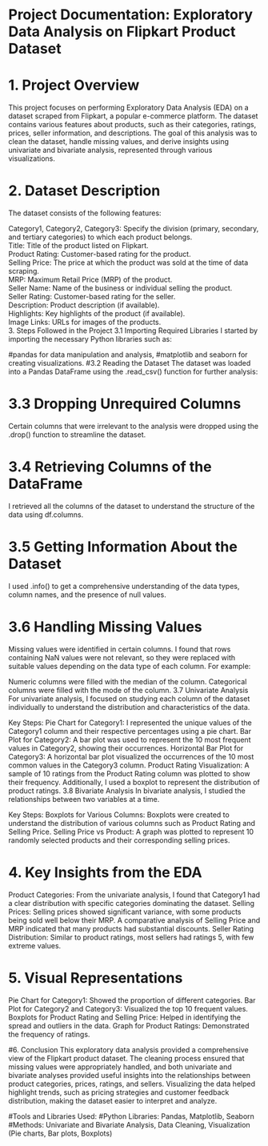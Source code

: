 # Project Documentation: Exploratory Data Analysis on Flipkart Product Dataset

# 1. Project Overview
This project focuses on performing Exploratory Data Analysis (EDA) on a dataset scraped from Flipkart, a popular e-commerce platform. The dataset contains various features about products, such as their categories, ratings, prices, seller information, and descriptions. The goal of this analysis was to clean the dataset, handle missing values, and derive insights using univariate and bivariate analysis, represented through various visualizations.

# 2. Dataset Description
The dataset consists of the following features:

Category1, Category2, Category3: Specify the division (primary, secondary, and tertiary categories) to which each product belongs.<br>
Title: Title of the product listed on Flipkart.<br>
Product Rating: Customer-based rating for the product.<br>
Selling Price: The price at which the product was sold at the time of data scraping.<br>
MRP: Maximum Retail Price (MRP) of the product.<br>
Seller Name: Name of the business or individual selling the product.<br>
Seller Rating: Customer-based rating for the seller.<br>
Description: Product description (if available).<br>
Highlights: Key highlights of the product (if available).<br>
Image Links: URLs for images of the products.<br>
3. Steps Followed in the Project
3.1 Importing Required Libraries
I started by importing the necessary Python libraries such as:

#pandas for data manipulation and analysis,
#matplotlib and seaborn for creating visualizations.
#3.2 Reading the Dataset
The dataset was loaded into a Pandas DataFrame using the .read_csv() function for further analysis:

# 3.3 Dropping Unrequired Columns
Certain columns that were irrelevant to the analysis were dropped using the .drop() function to streamline the dataset.

# 3.4 Retrieving Columns of the DataFrame
I retrieved all the columns of the dataset to understand the structure of the data using df.columns.

# 3.5 Getting Information About the Dataset
I used .info() to get a comprehensive understanding of the data types, column names, and the presence of null values.

# 3.6 Handling Missing Values
Missing values were identified in certain columns. I found that rows containing NaN values were not relevant, so they were replaced with suitable values depending on the data type of each column. For example:<br>

Numeric columns were filled with the median of the column.
Categorical columns were filled with the mode of the column.
3.7 Univariate Analysis
For univariate analysis, I focused on studying each column of the dataset individually to understand the distribution and characteristics of the data.

Key Steps:
Pie Chart for Category1: I represented the unique values of the Category1 column and their respective percentages using a pie chart.
Bar Plot for Category2: A bar plot was used to represent the 10 most frequent values in Category2, showing their occurrences.
Horizontal Bar Plot for Category3: A horizontal bar plot visualized the occurrences of the 10 most common values in the Category3 column.
Product Rating Visualization: A sample of 10 ratings from the Product Rating column was plotted to show their frequency. Additionally, I used a boxplot to represent the distribution of product ratings.
3.8 Bivariate Analysis
In bivariate analysis, I studied the relationships between two variables at a time.

Key Steps:
Boxplots for Various Columns: Boxplots were created to understand the distribution of various columns such as Product Rating and Selling Price.
Selling Price vs Product: A graph was plotted to represent 10 randomly selected products and their corresponding selling prices.

# 4. Key Insights from the EDA
Product Categories: From the univariate analysis, I found that Category1 had a clear distribution with specific categories dominating the dataset.
Selling Prices: Selling prices showed significant variance, with some products being sold well below their MRP. A comparative analysis of Selling Price and MRP indicated that many products had substantial discounts.
Seller Rating Distribution: Similar to product ratings, most sellers had ratings 5, with few extreme values.

# 5. Visual Representations
Pie Chart for Category1: Showed the proportion of different categories.
Bar Plot for Category2 and Category3: Visualized the top 10 frequent values.
Boxplots for Product Rating and Selling Price: Helped in identifying the spread and outliers in the data.
Graph for Product Ratings: Demonstrated the frequency of ratings.

#6. Conclusion
This exploratory data analysis provided a comprehensive view of the Flipkart product dataset. The cleaning process ensured that missing values were appropriately handled, and both univariate and bivariate analyses provided useful insights into the relationships between product categories, prices, ratings, and sellers. Visualizing the data helped highlight trends, such as pricing strategies and customer feedback distribution, making the dataset easier to interpret and analyze.

#Tools and Libraries Used:
#Python Libraries:
Pandas, Matplotlib, Seaborn
#Methods: 
Univariate and Bivariate Analysis, Data Cleaning, Visualization (Pie charts, Bar plots, Boxplots)
